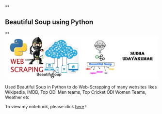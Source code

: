 **

## Beautiful Soup using Python

**
![enter image description here](https://github.com/SudhaUdayakumar/Web-Scrapping/blob/main/BeautifulSoup/Beautiful%20Soup.jpeg?raw=true)

Used Beautiful Soup in Python to do Web-Scrapping of many websites likes Wikipedia, IMDB, Top ODI Men teams, Top Cricket ODI Women Teams, Weather etc

To view my notebook, please click [here](https://github.com/SudhaUdayakumar/Web-Scrapping/blob/main/BeautifulSoup/WebScrapping%20-Beautiful%20Soup-%20Sudha.ipynb) !
